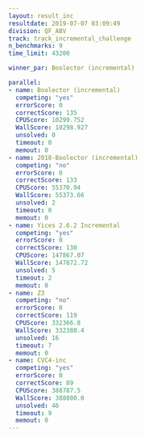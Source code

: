 ```yaml
---
layout: result_inc
resultdate: 2019-07-07 03:09:49
division: QF_ABV
track: track_incremental_challenge
n_benchmarks: 9
time_limit: 43200

winner_par: Boolector (incremental)

parallel:
- name: Boolector (incremental)
  competing: "yes"
  errorScore: 0
  correctScore: 135
  CPUScore: 10299.752
  WallScore: 10298.927
  unsolved: 0
  timeout: 0
  memout: 0
- name: 2018-Boolector (incremental)
  competing: "no"
  errorScore: 0
  correctScore: 133
  CPUScore: 55370.94
  WallScore: 55373.66
  unsolved: 2
  timeout: 0
  memout: 0
- name: Yices 2.6.2 Incremental
  competing: "yes"
  errorScore: 0
  correctScore: 130
  CPUScore: 147867.07
  WallScore: 147872.72
  unsolved: 5
  timeout: 2
  memout: 0
- name: Z3
  competing: "no"
  errorScore: 0
  correctScore: 119
  CPUScore: 332366.8
  WallScore: 332380.4
  unsolved: 16
  timeout: 7
  memout: 0
- name: CVC4-inc
  competing: "yes"
  errorScore: 0
  correctScore: 89
  CPUScore: 388787.5
  WallScore: 388800.0
  unsolved: 46
  timeout: 9
  memout: 0
---
```

